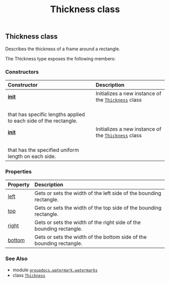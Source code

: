 ﻿---
title: Thickness class
second_title: GroupDocs.Watermark for Python via .NET API References
description: 
type: docs
url: /python-net/groupdocs.watermark.watermarks/thickness/
is_root: false
weight: 80
---

## Thickness class

Describes the thickness of a frame around a rectangle.



The Thickness type exposes the following members:

### Constructors
| Constructor | Description |
| :- | :- |
| [__init__](/watermark/python-net/groupdocs.watermark.watermarks/thickness/__init__/#float-float-float-float) | Initializes a new instance of the [`Thickness`](/watermark/python-net/groupdocs.watermark.watermarks/thickness) class<br/>that has specific lengths applied to each side of the rectangle. |
| [__init__](/watermark/python-net/groupdocs.watermark.watermarks/thickness/__init__/#float) | Initializes a new instance of the [`Thickness`](/watermark/python-net/groupdocs.watermark.watermarks/thickness) class<br/>that has the specified uniform length on each side. |


### Properties
| Property | Description |
| :- | :- |
| [left](/watermark/python-net/groupdocs.watermark.watermarks/thickness/left) | Gets or sets the width of the left side of the bounding rectangle. |
| [top](/watermark/python-net/groupdocs.watermark.watermarks/thickness/top) | Gets or sets the width of the top side of the bounding rectangle. |
| [right](/watermark/python-net/groupdocs.watermark.watermarks/thickness/right) | Gets or sets the width of the right side of the bounding rectangle. |
| [bottom](/watermark/python-net/groupdocs.watermark.watermarks/thickness/bottom) | Gets or sets the width of the bottom side of the bounding rectangle. |



### See Also
* module [`groupdocs.watermark.watermarks`](..)
* class [`Thickness`](/watermark/python-net/groupdocs.watermark.watermarks/thickness)
